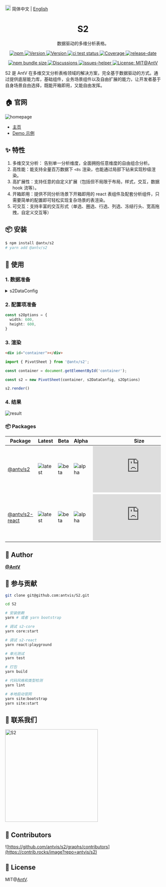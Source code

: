 <img src="https://gw.alipayobjects.com/zos/antfincdn/R8sN%24GNdh6/language.svg" width="18"> 简体中文 | [English](./README.en-US.md)

<h1 align="center">S2</h1>

<div align="center">

数据驱动的多维分析表格。

<p>
  <a href="https://www.npmjs.com/package/@antv/s2" title="npm">
    <img src="https://img.shields.io/npm/dm/@antv/s2.svg" alt="npm"/>
  </a>
  <a href="https://www.npmjs.com/package/@antv/s2" target="_blank">
    <img alt="Version" src="https://img.shields.io/npm/v/@antv/s2/latest.svg" alt="version">
  </a>
  <a href="https://www.npmjs.com/package/@antv/s2" target="_blank">
    <img alt="Version" src="https://img.shields.io/npm/v/@antv/s2/beta.svg" alt="version">
  </a>
   <a href="https://github.com/antvis/S2/actions/workflows/test.yml" target="_blank">
    <img src="https://github.com/antvis/S2/actions/workflows/test.yml/badge.svg" alt="ci test status"/>
  </a>
  <a href="https://codecov.io/gh/antvis/S2" target="_blank">
    <img src="https://codecov.io/gh/antvis/S2/branch/master/graph/badge.svg" alt="Coverage"/>
  </a>
  <a href="https://github.com/antvis/S2/releases" target="_blank">
    <img src="https://img.shields.io/github/release-date/antvis/S2" alt="release-date"/>
  </a>
</p>

<p>
  <a href="https://www.npmjs.com/package/@antv/s2" target="_blank">
    <img alt="npm bundle size" src="https://img.badgesize.io/https:/unpkg.com/@antv/s2@latest/dist/index.min.js?label=gzip%20size&compression=gzip" alt="bundle size"/>
  </a>
  <a href="https://github.com/antvis/S2/discussions" target="_blank">
    <img src="https://img.shields.io/badge/discussions-on%20github-blue" alt="Discussions"/>
  </a>
  <a href="https://github.com/actions-cool/issues-helper" target="_blank">
    <img src="https://img.shields.io/badge/using-issues--helper-blueviolet" alt="issues-helper"/>
  </a>
  <a href="https://github.com/antvis/S2/blob/master/LICENSE" target="_blank" target="_blank">
    <img alt="License: MIT@AntV" src="https://img.shields.io/badge/License-MIT@AntV-yellow.svg" alt="license"/>
  </a>
</p>

</div>

S2 是 AntV 在多维交叉分析表格领域的解决方案，完全基于数据驱动的方式。通过提供底层能力库，基础组件，业务场景组件以及自由扩展的能力，让开发者基于自身场景自由选择，既能开箱即用，又能自由发挥。

## 🏠 官网

![homepage](https://gw.alipayobjects.com/zos/antfincdn/6R5Koawk9L/huaban%2525202.png)

* [主页](https://antv-s2.gitee.io)
* [Demo 示例](https://antv-s2.gitee.io/zh/examples/gallery)

## ✨ 特性

1. 多维交叉分析： 告别单一分析维度，全面拥抱任意维度的自由组合分析。
2. 高性能：能支持全量百万数据下 `<8s` 渲染，也能通过局部下钻来实现秒级渲染。
3. 高扩展性：支持任意的自定义扩展（包括但不局限于布局，样式，交互，数据 hook 流等）。
4. 开箱即用：提供不同分析场景下开箱即用的 react 表组件及配套分析组件，只需要简单的配置即可轻松实现复杂场景的表渲染。
5. 可交互：支持丰富的交互形式（单选、圈选、行选、列选、冻结行头、宽高拖拽，自定义交互等）

## 📦 安装

```bash
$ npm install @antv/s2
# yarn add @antv/s2
```

## 🔨 使用

### 1. 数据准备

<details>
  <summary> s2DataConfig</summary>

```ts
const s2DataConfig = {
  fields: {
    rows: ['province', 'city'],
    columns: ['type'],
    values: ['price'],
  },
  data: [
     {
      province: '浙江',
      city: '杭州',
      type: '笔',
      price: '1',
    },
    {
      province: '浙江',
      city: '杭州',
      type: '纸张',
      price: '2',
    },
    {
      province: '浙江',
      city: '舟山',
      type: '笔',
      price: '17',
    },
    {
      province: '浙江',
      city: '舟山',
      type: '纸张',
      price: '0.5',
    },
    {
      province: '吉林',
      city: '丹东',
      type: '笔',
      price: '8',
    },
    {
      province: '吉林',
      city: '白山',
      type: '笔',
      price: '9',
    },
    {
      province: '吉林',
      city: '丹东',
      type: ' 纸张',
      price: '3',
    },
    {
      province: '吉林',
      city: '白山',
      type: '纸张',
      price: '1',
    },
  ],
};
```

</details>

### 2. 配置项准备

```ts
const s2Options = {
  width: 600,
  height: 600,
}
```

### 3. 渲染

```html
<div id="container"></div>
```

```ts
import { PivotSheet } from '@antv/s2';

const container = document.getElementById('container');

const s2 = new PivotSheet(container, s2DataConfig, s2Options)

s2.render()
```

### 4. 结果

![result](https://gw.alipayobjects.com/zos/antfincdn/vCukbtVNvl/616f7ef1-e626-4225-99f8-dc8f6ca630dd.png)

### 📦 Packages

| Package  | Latest  |  Beta | Alpha | Size | Download |
|---|---|---|---| --- | --- |
| [@antv/s2](https://github.com/antvis/S2/tree/master/packages/s2-core)  | ![latest](https://img.shields.io/npm/v/@antv/s2/latest.svg)  |  ![beta](https://img.shields.io/npm/v/@antv/s2/beta.svg) | ![alpha](https://img.shields.io/npm/v/@antv/s2/alpha.svg) | ![size](https://img.badgesize.io/https:/unpkg.com/@antv/s2@latest/dist/index.min.js?label=gzip%20size&compression=gzip)  | ![download](https://img.shields.io/npm/dm/@antv/s2.svg) |
| [@antv/s2-react](https://github.com/antvis/S2/tree/master/packages/s2-react)  | ![latest](https://img.shields.io/npm/v/@antv/s2-react/latest.svg)  |  ![beta](https://img.shields.io/npm/v/@antv/s2-react/beta.svg) | ![alpha](https://img.shields.io/npm/v/@antv/s2-react/alpha.svg) | ![size](https://img.badgesize.io/https:/unpkg.com/@antv/s2-react@latest/dist/index.min.js?label=gzip%20size&compression=gzip)  | ![download](https://img.shields.io/npm/dm/@antv/s2-react.svg) |

## 👤 Author

[**@AntV**](https://github.com/orgs/antvis/people)

## 🤝 参与贡献

```bash
git clone git@github.com:antvis/S2.git

cd S2

# 安装依赖
yarn # 或者 yarn bootstrap

# 调试 s2-core
yarn core:start

# 调试 s2-react
yarn react:playground

# 单元测试
yarn test

# 打包
yarn build

# 代码风格和类型检测
yarn lint

# 本地启动官网
yarn site:bootstrap
yarn site:start
```

## 📧 联系我们

<img style="width: 300px; height: auto" alt="S2" src="https://gw.alipayobjects.com/zos/antfincdn/2zjO70QLdp/7939a108-930c-42a9-a0d3-fbfdc2cc44cf.jpg"></a>

## 👬 Contributors

![https://github.com/antvis/s2/graphs/contributors](https://contrib.rocks/image?repo=antvis/s2)

## 📄 License

MIT@[AntV](https://github.com/antvis).
